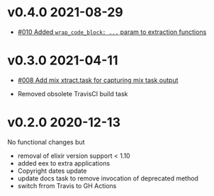 # v0.4.0 2021-08-29

- [#010 Added `wrap_code_block: ...` param to extraction functions](https://github.com/RobertDober/extractly/issues/10)

# v0.3.0 2021-04-11

- [#008 Add mix xtract.task for capturing mix task output](https://github.com/RobertDober/extractly/issues/8)

- Removed obsolete TravisCI build task

# v0.2.0 2020-12-13

No functional changes but

- removal of elixir version support < 1.10
- added eex to extra applications
- Copyright dates update
- update docs task to remove invocation of deprecated method
- switch frrom Travis to GH Actions
